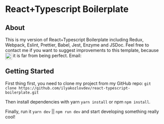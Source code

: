 # React+Typescript Boilerplate

## About

This is my version of React+Typescript Boilerplate including Redux, Webpack, Eslint, Prettier, Babel, 
Jest, Enzyme and JSDoc. Feel free to contact me if you want to suggest improvements to this template, 
because it is far from being perfect.
Email: <a href="mailto:ilya@kozlov.dev"><img align="left" alt="ilya@kozlov.dev | Mail" width="22px" src="https://cdn.iconscout.com/icon/free/png-512/mail-1138-827052.png" /></a>

## Getting Started

First thing first, you need to clone my project from my 
GitHub repo: `git clone https://github.com/ilyakozlovdev/react-typescript-boilerplate.git` <br/>

Then install dependencies with yarn `yarn install` or npm `npm install`.<br/>

Finally, run it `yarn dev` || `npm run dev` and start developing something really cool!
